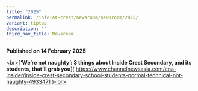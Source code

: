 ```yaml
---
title: "2025"
permalink: /info-at-crest/newsroom/newsroom/2025/
variant: tiptap
description: ""
third_nav_title: Newsroom
---
```

<p><strong>Published on 14 February 2025</strong>
</p>
<p>&lt;br&gt;[<strong>‘We’re not naughty’: 3 things about Inside Crest Secondary, and its students, that’ll grab you</strong>](
<a href="https://www.channelnewsasia.com/cna-insider/inside-crest-secondary-school-students-normal-technical-not-naughty-4933471" rel="noopener noreferrer nofollow" target="_blank">https://www.channelnewsasia.com/cna-insider/inside-crest-secondary-school-students-normal-technical-not-naughty-4933471</a>
<a href="https://www.straitstimes.com/singapore/new-crest-secondary-principal-wants-to-be-a-champion-of-the-underdog)<br>" rel="noopener noreferrer nofollow" target="_blank">)&lt;br&gt;</a>
</p>
<p></p>